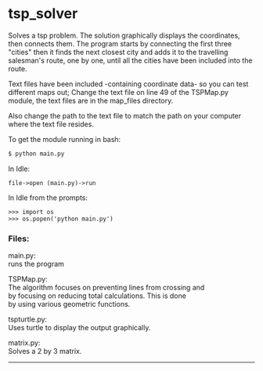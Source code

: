 # tsp_solver

Solves a tsp problem. The solution graphically displays the coordinates, then connects them. The program starts by connecting the first three "cities" then it finds the next closest city and adds it to the travelling salesman's route, one by one, until all the cities have been included into the route. 

Text files have been included -containing coordinate data- so you can test different maps out; Change the text file on line 49 of the TSPMap.py module, the text files are in the map_files directory.

Also change the path to the text file to match the path on your computer where the text file resides.

To get the module running in bash:<br />
```bash
$ python main.py
```

In Idle:<br />
```
file->open (main.py)->run
```

In Idle from the prompts:<br />
```idle
>>> import os
>>> os.popen('python main.py')
```



### Files:

main.py:<br />
	runs the program

TSPMap.py:<br />
	The algorithm focuses on preventing lines from crossing and <br /> by focusing on reducing total calculations. This is done <br /> by using various geometric functions.
            
tspturtle.py:<br />
	Uses turtle to display the output graphically.

matrix.py:<br />
	Solves a 2 by 3 matrix.

---------------------------------------------------------------
